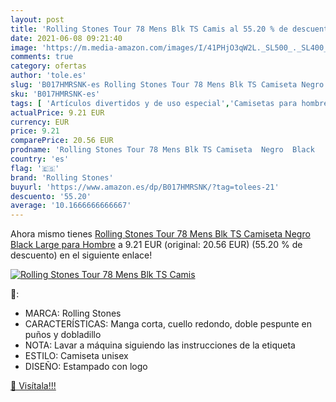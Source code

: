 ```yaml
---
layout: post
title: 'Rolling Stones Tour 78 Mens Blk TS Camis al 55.20 % de descuento'
date: 2021-06-08 09:21:40
image: 'https://m.media-amazon.com/images/I/41PHjO3qW2L._SL500_._SL400_.jpg'
comments: true
category: ofertas
author: 'tole.es'
slug: 'B017HMRSNK-es Rolling Stones Tour 78 Mens Blk TS Camiseta Negro Black...'
sku: 'B017HMRSNK-es'
tags: [ 'Artículos divertidos y de uso especial','Camisetas para hombre','Camisetas, polos y camisas para hombre','Ropa','Ropa para hombre','camiseta','rolling stones', ]
actualPrice: 9.21 EUR
currency: EUR
price: 9.21
comparePrice: 20.56 EUR
prodname: 'Rolling Stones Tour 78 Mens Blk TS Camiseta  Negro  Black   Large para Hombre'
country: 'es'
flag: '🇪🇸'
brand: 'Rolling Stones'
buyurl: 'https://www.amazon.es/dp/B017HMRSNK/?tag=tolees-21'
descuento: '55.20'
average: '10.1666666666667'
---
```


Ahora mismo tienes [Rolling Stones Tour 78 Mens Blk TS Camiseta  Negro  Black   Large para Hombre](https://www.amazon.es/dp/B017HMRSNK/?tag=tolees-21) a 9.21 EUR (original: 20.56 EUR) (55.20 %  de descuento) en el siguiente enlace!

[![Rolling Stones Tour 78 Mens Blk TS Camis](https://m.media-amazon.com/images/I/41PHjO3qW2L._SL500_._SL400_.jpg)](https://www.amazon.es/dp/B017HMRSNK/?tag=tolees-21)

🔎:

- MARCA: Rolling Stones
- CARACTERÍSTICAS: Manga corta, cuello redondo, doble pespunte en puños y dobladillo
- NOTA: Lavar a máquina siguiendo las instrucciones de la etiqueta
- ESTILO: Camiseta unisex
- DISEÑO: Estampado con logo

[🛒 Visítala!!!](https://www.amazon.es/dp/B017HMRSNK/?tag=tolees-21)
